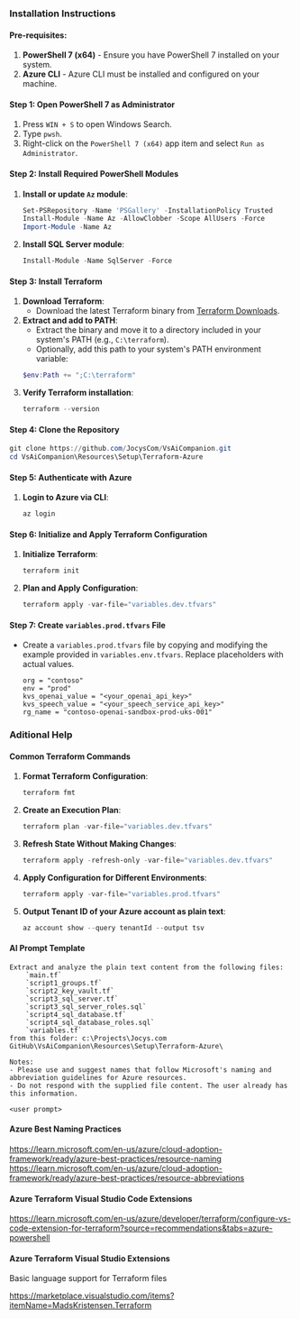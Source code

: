 ### Installation Instructions

#### Pre-requisites:
1. **PowerShell 7 (x64)** - Ensure you have PowerShell 7 installed on your system.
2. **Azure CLI** - Azure CLI must be installed and configured on your machine.

#### Step 1: Open PowerShell 7 as Administrator
1. Press `WIN + S` to open Windows Search.
2. Type `pwsh`.
3. Right-click on the `PowerShell 7 (x64)` app item and select `Run as Administrator`.

#### Step 2: Install Required PowerShell Modules
1. **Install or update `Az` module**:
    ```powershell
    Set-PSRepository -Name 'PSGallery' -InstallationPolicy Trusted
    Install-Module -Name Az -AllowClobber -Scope AllUsers -Force
    Import-Module -Name Az
    ```
2. **Install SQL Server module**:
    ```powershell
    Install-Module -Name SqlServer -Force
    ```

#### Step 3: Install Terraform
1. **Download Terraform**:
    - Download the latest Terraform binary from [Terraform Downloads](https://www.terraform.io/downloads.html).
2. **Extract and add to PATH**:
    - Extract the binary and move it to a directory included in your system's PATH (e.g., `C:\terraform`).
    - Optionally, add this path to your system's PATH environment variable:
    ```powershell
    $env:Path += ";C:\terraform"
    ```
3. **Verify Terraform installation**:
    ```powershell
    terraform --version
    ```

#### Step 4: Clone the Repository
```powershell
git clone https://github.com/JocysCom/VsAiCompanion.git
cd VsAiCompanion\Resources\Setup\Terraform-Azure
```

#### Step 5: Authenticate with Azure
1. **Login to Azure via CLI**:
    ```powershell
    az login
    ```

#### Step 6: Initialize and Apply Terraform Configuration
1. **Initialize Terraform**:
    ```powershell
    terraform init
    ```
2. **Plan and Apply Configuration**:
    ```powershell
    terraform apply -var-file="variables.dev.tfvars"
    ```

#### Step 7: Create `variables.prod.tfvars` File
- Create a `variables.prod.tfvars` file by copying and modifying the example provided in `variables.env.tfvars`. Replace placeholders with actual values.
    ```hcl
    org = "contoso"
    env = "prod"
    kvs_openai_value = "<your_openai_api_key>"
    kvs_speech_value = "<your_speech_service_api_key>"
    rg_name = "contoso-openai-sandbox-prod-uks-001"
    ```

### Aditional Help

#### Common Terraform Commands
1. **Format Terraform Configuration**:
    ```powershell
    terraform fmt
    ```
2. **Create an Execution Plan**:
    ```powershell
    terraform plan -var-file="variables.dev.tfvars"
    ```
3. **Refresh State Without Making Changes**:
    ```powershell
    terraform apply -refresh-only -var-file="variables.dev.tfvars"
    ```
4. **Apply Configuration for Different Environments**:
    ```powershell
    terraform apply -var-file="variables.prod.tfvars"
    ```
5. **Output Tenant ID of your Azure account as plain text**:
    ```powershell
    az account show --query tenantId --output tsv
    ```

#### AI Prompt Template

```text
Extract and analyze the plain text content from the following files:
	`main.tf`
	`script1_groups.tf`
	`script2_key_vault.tf`
	`script3_sql_server.tf`
	`script3_sql_server_roles.sql`
	`script4_sql_database.tf`
	`script4_sql_database_roles.sql`
	`variables.tf`
from this folder: c:\Projects\Jocys.com GitHub\VsAiCompanion\Resources\Setup\Terraform-Azure\

Notes:
- Please use and suggest names that follow Microsoft's naming and abbreviation guidelines for Azure resources.
- Do not respond with the supplied file content. The user already has this information.

<user prompt>
```

#### Azure Best Naming Practices

https://learn.microsoft.com/en-us/azure/cloud-adoption-framework/ready/azure-best-practices/resource-naming
https://learn.microsoft.com/en-us/azure/cloud-adoption-framework/ready/azure-best-practices/resource-abbreviations

#### Azure Terraform Visual Studio Code Extensions

https://learn.microsoft.com/en-us/azure/developer/terraform/configure-vs-code-extension-for-terraform?source=recommendations&tabs=azure-powershell

#### Azure Terraform Visual Studio Extensions

Basic language support for Terraform files

https://marketplace.visualstudio.com/items?itemName=MadsKristensen.Terraform